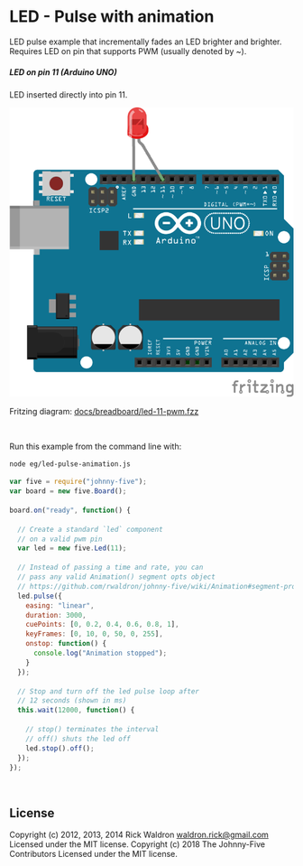 <!--remove-start-->

# LED - Pulse with animation

<!--remove-end-->


LED pulse example that incrementally fades an LED brighter and brighter. Requires LED on pin that supports PWM (usually denoted by ~).





##### LED on pin 11 (Arduino UNO)


LED inserted directly into pin 11.


![docs/breadboard/led-11-pwm.png](breadboard/led-11-pwm.png)<br>

Fritzing diagram: [docs/breadboard/led-11-pwm.fzz](breadboard/led-11-pwm.fzz)

&nbsp;




Run this example from the command line with:
```bash
node eg/led-pulse-animation.js
```


```javascript
var five = require("johnny-five");
var board = new five.Board();

board.on("ready", function() {

  // Create a standard `led` component
  // on a valid pwm pin
  var led = new five.Led(11);

  // Instead of passing a time and rate, you can
  // pass any valid Animation() segment opts object
  // https://github.com/rwaldron/johnny-five/wiki/Animation#segment-properties
  led.pulse({
    easing: "linear",
    duration: 3000,
    cuePoints: [0, 0.2, 0.4, 0.6, 0.8, 1],
    keyFrames: [0, 10, 0, 50, 0, 255],
    onstop: function() {
      console.log("Animation stopped");
    }
  });

  // Stop and turn off the led pulse loop after
  // 12 seconds (shown in ms)
  this.wait(12000, function() {

    // stop() terminates the interval
    // off() shuts the led off
    led.stop().off();
  });
});

```








&nbsp;

<!--remove-start-->

## License
Copyright (c) 2012, 2013, 2014 Rick Waldron <waldron.rick@gmail.com>
Licensed under the MIT license.
Copyright (c) 2018 The Johnny-Five Contributors
Licensed under the MIT license.

<!--remove-end-->
